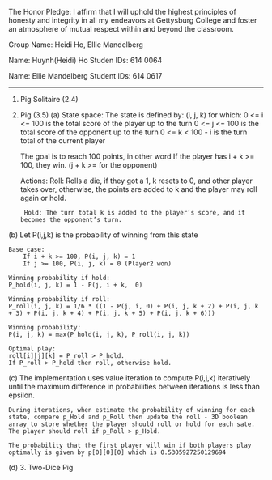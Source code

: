 The Honor Pledge: I affirm that I will uphold the highest principles of honesty and integrity in all my endeavors at Gettysburg College and foster an atmosphere of mutual respect within and beyond the classroom.

Group Name: Heidi Ho, Ellie Mandelberg

Name: Huynh(Heidi) Ho
Studen IDs: 614 0064

Name: Ellie Mandelberg
Student IDs: 614 0617


---------------------
1. Pig Solitaire (2.4)


2. Pig (3.5)
(a) State space: 
    The state is defined by: (i, j, k) 
    for which: 
        0 <= i <= 100 is the total score of the player up to the turn 
        0 <= j <= 100 is the total score of the opponent up to the turn
        0 <= k < 100 - i is the turn total of the current player 

    The goal is to reach 100 points, in other word
    	If the player has i + k >= 100, they win. (j + k >= for the opponent)

    Actions:
        Roll: Rolls a die, if they got a 1, k resets to 0, and other player takes over, otherwise, the points are added to k and the player may roll again or hold. 

        Hold: The turn total k is added to the player’s score, and it becomes the opponent’s turn.

(b) 
    Let P(i,j,k) is the probability of winning from this state

    Base case: 
        If i + k >= 100, P(i, j, k) = 1
        If j >= 100, P(i, j, k) = 0 (Player2 won)

    Winning probability if hold:
    P_hold(i, j, k) = 1 - P(j, i + k,  0)

    Winning probability if roll:
    P_roll(i, j, k) = 1/6 * ((1 - P(j, i, 0) + P(i, j, k + 2) + P(i, j, k + 3) + P(i, j, k + 4) + P(i, j, k + 5) + P(i, j, k + 6))) 

    Winning probability: 
    P(i, j, k) = max(P_hold(i, j, k), P_roll(i, j, k))

    Optimal play:
    roll[i][j][k] = P_roll > P_hold.
    If P_roll > P_hold then roll, otherwise hold. 

(c) 
    The implementation uses value iteration to compute P(i,j,k) iteratively until the maximum difference in probabilities between iterations is less than epsilon.
    
    During iterations, when estimate the probability of winning for each state, compare p_Hold and p_Roll then update the roll - 3D boolean array to store whether the player should roll or hold for each sate. The player should roll if p_Roll > p_Hold. 
    
    The probability that the first player will win if both players play optimally is given by p[0][0][0] which is 0.5305927250129694

(d) 
3. Two-Dice Pig